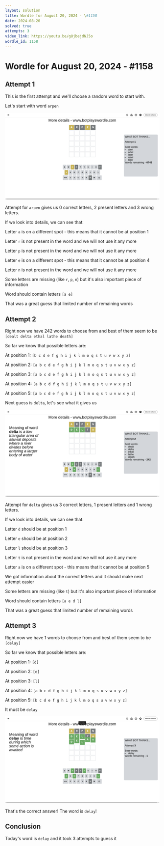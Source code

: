 ```yaml
---
layout: solution
title: Wordle for August 20, 2024 - \#1158
date: 2024-08-20
solved: true
attempts: 3
video_link: https://youtu.be/g8jbejdNJ5o
wordle_id: 1158
---
```


# Wordle for August 20, 2024 - \#1158

## Attempt 1

This is the first attempt and we'll choose a random word to start with.

Let's start with word `arpen`

![Attempt 1](2024-08-20/attempt-1.png)

Attempt for `arpen` gives us 0 correct letters, 2 present letters and 3 wrong letters.

If we look into details, we can see that:

Letter `a` is on a different spot - this means that it cannot be at position 1

Letter `r` is not present in the word and we will not use it any more

Letter `p` is not present in the word and we will not use it any more

Letter `e` is on a different spot - this means that it cannot be at position 4

Letter `n` is not present in the word and we will not use it any more

Some letters are missing (like `r`, `p`, `n`) but it's also important piece of information

Word should contain letters `[a e]`

That was a great guess that limited number of remaining words



## Attempt 2

Right now we have 242 words to choose from and best of them seem to be `[dealt delta ethal lathe death]`

So far we know that possible letters are:

At position 1: `[b c d e f g h i j k l m o q s t u v w x y z]`

At position 2: `[a b c d e f g h i j k l m o q s t u v w x y z]`

At position 3: `[a b c d e f g h i j k l m o q s t u v w x y z]`

At position 4: `[a b c d f g h i j k l m o q s t u v w x y z]`

At position 5: `[a b c d e f g h i j k l m o q s t u v w x y z]`

Next guess is `delta`, let's see what it gives us

![Attempt 2](2024-08-20/attempt-2.png)

Attempt for `delta` gives us 3 correct letters, 1 present letters and 1 wrong letters.

If we look into details, we can see that:

Letter `d` should be at position 1

Letter `e` should be at position 2

Letter `l` should be at position 3

Letter `t` is not present in the word and we will not use it any more

Letter `a` is on a different spot - this means that it cannot be at position 5

We got information about the correct letters and it should make next attempt easier

Some letters are missing (like `t`) but it's also important piece of information

Word should contain letters `[a e d l]`

That was a great guess that limited number of remaining words



## Attempt 3

Right now we have 1 words to choose from and best of them seem to be `[delay]`

So far we know that possible letters are:

At position 1: `[d]`

At position 2: `[e]`

At position 3: `[l]`

At position 4: `[a b c d f g h i j k l m o q s u v w x y z]`

At position 5: `[b c d e f g h i j k l m o q s u v w x y z]`

It must be `delay`

![Attempt 3](2024-08-20/attempt-3.png)

That's the correct answer! The word is `delay`!

## Conclusion

Today's word is `delay` and it took 3 attempts to guess it

